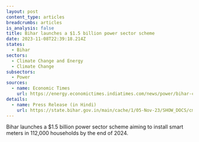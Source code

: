 ```yaml
---
layout: post
content_type: articles
breadcrumbs: articles
is_analysis: false
title: Bihar launches a $1.5 billion power sector scheme
date: 2023-11-08T22:39:18.214Z
states:
  - Bihar
sectors:
  - Climate Change and Energy
  - Climate Change
subsectors:
  - Power
sources:
  - name: Economic Times
    url: https://energy.economictimes.indiatimes.com/news/power/bihar-cm-nitish-kumar-launches-power-sector-projects-worth-rs-13934-crore/104906284
details:
  - name: Press Release (in Hindi)
    url: https://state.bihar.gov.in/main/cache/1/05-Nov-23/SHOW_DOCS/cm%20-%20570.pdf
---
```

Bihar launches a $1.5 billion power sector scheme aiming to install smart meters in 112,000 households by the end of 2024.